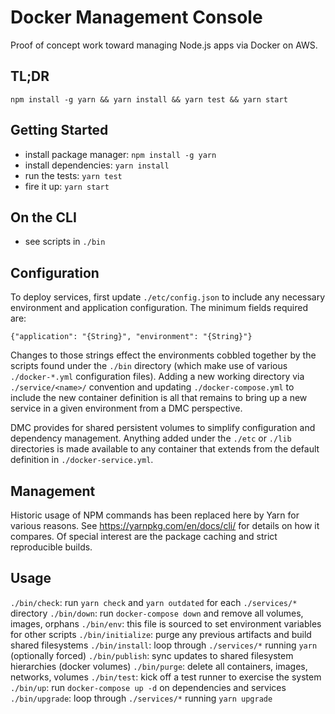 Docker Management Console
=========================

Proof of concept work toward managing Node.js apps via Docker on AWS.


TL;DR
-----
`npm install -g yarn && yarn install && yarn test && yarn start`


Getting Started
---------------

* install package manager: `npm install -g yarn`
* install dependencies: `yarn install`
* run the tests: `yarn test`
* fire it up: `yarn start`


On the CLI
----------

* see scripts in `./bin`


Configuration
-------------

To deploy services, first update `./etc/config.json` to include any necessary
environment and application configuration. The minimum fields required are:

`{"application": "{String}", "environment": "{String}"}`

Changes to those strings effect the environments cobbled together by the scripts
found under the `./bin` directory (which make use of various `./docker-*.yml`
configuration files). Adding a new working directory via `./service/<name>/`
convention and updating `./docker-compose.yml` to include the new container
definition is all that remains to bring up a new service in a given environment
from a DMC perspective.

DMC provides for shared persistent volumes to simplify configuration and
dependency management. Anything added under the `./etc` or `./lib` directories
is made available to any container that extends from the default definition in
`./docker-service.yml`.


Management
----------

Historic usage of NPM commands has been replaced here by Yarn for various reasons.
See https://yarnpkg.com/en/docs/cli/ for details on how it compares. Of special
interest are the package caching and strict reproducible builds.


Usage
-----

`./bin/check`: run `yarn check` and `yarn outdated` for each `./services/*` directory
`./bin/down`: run `docker-compose down` and remove all volumes, images, orphans
`./bin/env`: this file is sourced to set environment variables for other scripts
`./bin/initialize`: purge any previous artifacts and build shared filesystems
`./bin/install`: loop through `./services/*` running `yarn` (optionally forced)
`./bin/publish`: sync updates to shared filesystem hierarchies (docker volumes)
`./bin/purge`: delete all containers, images, networks, volumes
`./bin/test`: kick off a test runner to exercise the system
`./bin/up`: run `docker-compose up -d` on dependencies and services
`./bin/upgrade`: loop through `./services/*` running `yarn upgrade`

